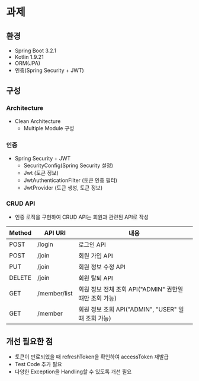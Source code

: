 # 과제

## 환경
- Spring Boot 3.2.1
- Kotlin 1.9.21
- ORM(JPA)
- 인증(Spring Security + JWT)

## 구성
### Architecture
- Clean Architecture
    - Multiple Module 구성

### 인증
- Spring Security + JWT
    - SecurityConfig(Spring Security 설정)
    - Jwt (토큰 정보)
    - JwtAuthenticationFilter (토큰 인증 필터)
    - JwtProvider (토큰 생성, 토큰 정보)

### CRUD API
- 인증 로직을 구현하여 CRUD API는 회원과 관련된 API로 작성

| Method | API URI      | 내용                                      |
|--------|--------------|-----------------------------------------|
| POST   | /login       | 로그인 API                                 |
| POST   | /join        | 회원 가입 API                               |
| PUT    | /join        | 회원 정보 수정 API                            |
| DELETE | /join        | 회원 탈퇴 API                               |
| GET    | /member/list | 회원 정보 전체 조회 API("ADMIN" 권한일 떄만 조회 가능)   |
| GET    | /member      | 회원 정보 조회 API("ADMIN", "USER" 일 떄 조회 가능) |

## 개선 필요한 점
- 토큰이 만료되었을 때 refreshToken을 확인하여 accessToken 재발급
- Test Code 추가 필요
- 다양한 Exception을 Handling할 수 있도록 개선 필요